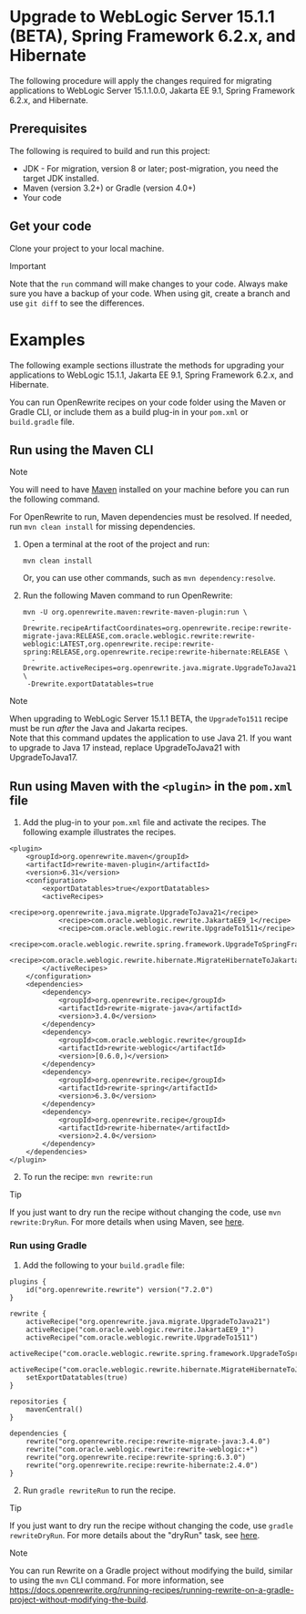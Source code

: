 # Upgrade to WebLogic Server 15.1.1 (BETA), Spring Framework 6.2.x, and Hibernate

The following procedure will apply the changes required for migrating applications to WebLogic Server 15.1.1.0.0, Jakarta EE 9.1, Spring Framework 6.2.x, and Hibernate.

## Prerequisites

The following is required to build and run this project:

- JDK - For migration, version 8 or later; post-migration, you need the target JDK installed.
- Maven (version 3.2+) or Gradle (version 4.0+)
- Your code

## Get your code

Clone your project to your local machine.

> [!IMPORTANT]
> Note that the `run` command will make changes to your code. Always make sure you have a backup of your code. When using git, create a branch and use `git diff` to see the differences.

# Examples

The following example sections illustrate the methods for upgrading your applications to WebLogic 15.1.1, Jakarta EE 9.1, Spring Framework 6.2.x, and Hibernate.

You can run OpenRewrite recipes on your code folder using the Maven or Gradle CLI, or include them as a build plug-in in your `pom.xml` or `build.gradle` file.

## Run using the Maven CLI

> [!NOTE]
> You will need to have [Maven](https://maven.apache.org/download.cgi) installed on your machine before you can run the following command.

For OpenRewrite to run, Maven dependencies must be resolved. If needed, run `mvn clean install` for missing dependencies.

1. Open a terminal at the root of the project and run:

   ```shell
   mvn clean install
   ```

   Or, you can use other commands, such as `mvn dependency:resolve`.

2. Run the following Maven command to run OpenRewrite:

   ```shell
   mvn -U org.openrewrite.maven:rewrite-maven-plugin:run \
     -Drewrite.recipeArtifactCoordinates=org.openrewrite.recipe:rewrite-migrate-java:RELEASE,com.oracle.weblogic.rewrite:rewrite-weblogic:LATEST,org.openrewrite.recipe:rewrite-spring:RELEASE,org.openrewrite.recipe:rewrite-hibernate:RELEASE \
     -Drewrite.activeRecipes=org.openrewrite.java.migrate.UpgradeToJava21,com.oracle.weblogic.rewrite.JakartaEE9_1,com.oracle.weblogic.rewrite.UpgradeTo1511,com.oracle.weblogic.rewrite.spring.framework.UpgradeToSpringFramework_6_2,com.oracle.weblogic.rewrite.hibernate.MigrateHibernateToJakartaEE9 \
    -Drewrite.exportDatatables=true
   ```

> [!NOTE]
> When upgrading to WebLogic Server 15.1.1 BETA, the `UpgradeTo1511` recipe must be run _after_ the Java and Jakarta recipes. </br>
> Note that this command updates the application to use Java 21. If you want to upgrade to Java 17 instead, replace UpgradeToJava21 with UpgradeToJava17.

## Run using Maven with the `<plugin>` in the `pom.xml` file

1. Add the plug-in to your `pom.xml` file and activate the recipes. The following example illustrates the recipes.

```
<plugin>
    <groupId>org.openrewrite.maven</groupId>
    <artifactId>rewrite-maven-plugin</artifactId>
    <version>6.31</version>
    <configuration>
        <exportDatatables>true</exportDatatables>
        <activeRecipes>
            <recipe>org.openrewrite.java.migrate.UpgradeToJava21</recipe>
            <recipe>com.oracle.weblogic.rewrite.JakartaEE9_1</recipe>
            <recipe>com.oracle.weblogic.rewrite.UpgradeTo1511</recipe>
            <recipe>com.oracle.weblogic.rewrite.spring.framework.UpgradeToSpringFramework_6_2</recipe>
            <recipe>com.oracle.weblogic.rewrite.hibernate.MigrateHibernateToJakartaEE9</recipe>
        </activeRecipes>
    </configuration>
    <dependencies>
        <dependency>
            <groupId>org.openrewrite.recipe</groupId>
            <artifactId>rewrite-migrate-java</artifactId>
            <version>3.4.0</version>
        </dependency>
        <dependency>
            <groupId>com.oracle.weblogic.rewrite</groupId>
            <artifactId>rewrite-weblogic</artifactId>
            <version>[0.6.0,)</version>
        </dependency>
        <dependency>
            <groupId>org.openrewrite.recipe</groupId>
            <artifactId>rewrite-spring</artifactId>
            <version>6.3.0</version>
        </dependency>
        <dependency>
            <groupId>org.openrewrite.recipe</groupId>
            <artifactId>rewrite-hibernate</artifactId>
            <version>2.4.0</version>
        </dependency>
    </dependencies>
</plugin>
```

2. To run the recipe: `mvn rewrite:run`

> [!TIP]  
> If you just want to dry run the recipe without changing the code, use `mvn rewrite:DryRun`. For more details when using Maven, see [here](https://docs.openrewrite.org/reference/rewrite-maven-plugin).

### Run using Gradle

1. Add the following to your `build.gradle` file:

```
plugins {
    id("org.openrewrite.rewrite") version("7.2.0")
}

rewrite {
    activeRecipe("org.openrewrite.java.migrate.UpgradeToJava21")
    activeRecipe("com.oracle.weblogic.rewrite.JakartaEE9_1")
    activeRecipe("com.oracle.weblogic.rewrite.UpgradeTo1511")
    activeRecipe("com.oracle.weblogic.rewrite.spring.framework.UpgradeToSpringFramework_6_2")
    activeRecipe("com.oracle.weblogic.rewrite.hibernate.MigrateHibernateToJakartaEE9")
    setExportDatatables(true)
}

repositories {
    mavenCentral()
}

dependencies {
    rewrite("org.openrewrite.recipe:rewrite-migrate-java:3.4.0")
    rewrite("com.oracle.weblogic.rewrite:rewrite-weblogic:+")
    rewrite("org.openrewrite.recipe:rewrite-spring:6.3.0")
    rewrite("org.openrewrite.recipe:rewrite-hibernate:2.4.0")
}
```
2. Run `gradle rewriteRun` to run the recipe.

> [!TIP]  
> If you just want to dry run the recipe without changing the code, use `gradle rewriteDryRun`. For more details about the "dryRun" task, see [here](https://docs.openrewrite.org/reference/gradle-plugin-configuration#the-dryrun-task).

> [!NOTE]
> You can run Rewrite on a Gradle project without modifying the build, similar to using the `mvn` CLI command. For more information, see https://docs.openrewrite.org/running-recipes/running-rewrite-on-a-gradle-project-without-modifying-the-build.
